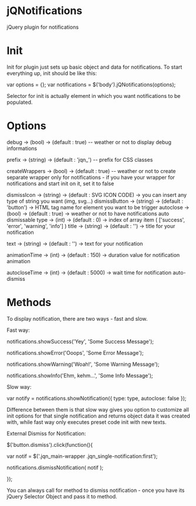# jQNotifications
jQuery plugin for notifications


# Init
Init for plugin just sets up basic object and data for notifications.
To start everything up, init should be like this:

var options = {};
var notifications = $('body').jQNotifications(options);


Selector for init is actually element in which you want notifications to be populated.

# Options
debug -> (bool) -> (default : true) -- weather or not to display debug informations

prefix -> (string) -> (default : 'jqn_') -- prefix for CSS classes

createWrappers -> (bool) -> (default : true) -- weather or not to create separate wrapper only for notifications - if you have your wrapper for notifications and start init on it, set it to false

dismissIcon -> (string) -> (default : SVG ICON CODE) -> you can insert any type of string you want (img, svg...)
dismissButton -> (string) -> (default : 'button') -> HTML tag name for element you want to be trigger
autoclose -> (bool) -> (default : true) -> weather or not to have notifications auto dismissable
type -> (int) -> (default : 0) -> index of array item ( ['success', 'error', 'warning', 'info'] )
title -> (string) -> (default : '') -> title for your notification

text -> (string) -> (default : '') -> text for your notification

animationTime -> (int) -> (default : 150) -> duration value for notification animation

autocloseTime -> (int) -> (default : 5000) -> wait time for notification auto-dismiss


# Methods
To display notification, there are two ways - fast and slow.


Fast way:

notifications.showSuccess('Yey', 'Some Success Message');

notifications.showError('Ooops', 'Some Error Message');

notifications.showWarning('Woah!', 'Some Warning Message');

notifications.showInfo('Ehm, kehm...', 'Some Info Message');


Slow way:

var notify = notifications.showNotification({ type: type, autoclose: false });


Difference between them is that slow way gives you option to customize all init options for that single notification and returns object data it was created with, while fast way only executes preset code init with new texts.


External Dismiss for Notification:

$('button.dismiss').click(function(){

var notif = $('.jqn_main-wrapper .jqn_single-notification:first');

notifications.dismissNotification( notif );

});

You can always call for method to dismiss notification - once you have its jQuery Selector Object and pass it to method.
